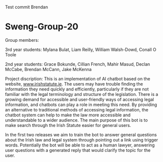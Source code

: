 Test commit Brendan

# Sweng-Group-20

Group members:

3rd year students:
Mylana Bulat,
Liam Reilly,
William Walsh-Dowd, 
Conall O Toole

2nd year students:
Grace Bokunde,
Cillian French,
Mahir Masud,
Declan McCabe,
Brendan McCann,
Jake McKenna

Project discription:
This is an implementation of AI chatbot based on the website, www.irishstatute.ie.  The users may have trouble finding the information they need quickly and efficiently, particularly if they are not familiar with the legal terminology and structure of the legislation.
There is a growing demand for accessible and user-friendly ways of accessing legal information, and chatbots can play a role in meeting this need. By providing an alternative to traditional methods of accessing legal information, the chatbot system can help to make the law more accessible and understandable to a wider audience. The main purpose of this bot is to make search through the Irish Statute easier for general users.

In the first two releases we aim to train the bot to answer general questions about the Irish law and legal system through pointing out a link using trigger words. 
Potentially the bot will be able to act as a human lawyer, answering user questions with a generated reply that would clarify the topic for the user. 

